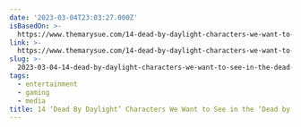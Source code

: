```yaml
---
date: '2023-03-04T23:03:27.000Z'
isBasedOn: >-
  https://www.themarysue.com/14-dead-by-daylight-characters-we-want-to-see-in-the-dead-by-daylight-movie/
link: >-
  https://www.themarysue.com/14-dead-by-daylight-characters-we-want-to-see-in-the-dead-by-daylight-movie/
slug: >-
  2023-03-04-14-dead-by-daylight-characters-we-want-to-see-in-the-dead-by-daylight-m
tags:
  - entertainment
  - gaming
  - media
title: 14 ‘Dead By Daylight’ Characters We Want to See in the ‘Dead by Daylight’ M
---
```


